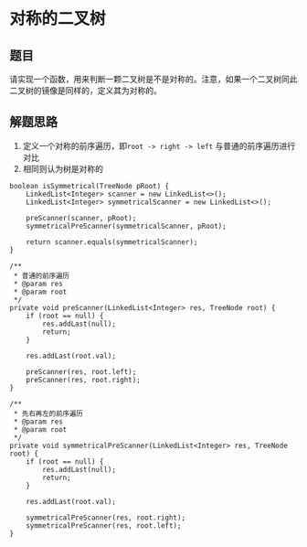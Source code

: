 # 对称的二叉树

## 题目

请实现一个函数，用来判断一颗二叉树是不是对称的。注意，如果一个二叉树同此二叉树的镜像是同样的，定义其为对称的。

## 解题思路

  1. 定义一个对称的前序遍历，即`root -> right -> left` 与普通的前序遍历进行对比
  2. 相同则认为树是对称的

```
boolean isSymmetrical(TreeNode pRoot) {
    LinkedList<Integer> scanner = new LinkedList<>();
    LinkedList<Integer> symmetricalScanner = new LinkedList<>();

    preScanner(scanner, pRoot);
    symmetricalPreScanner(symmetricalScanner, pRoot);

    return scanner.equals(symmetricalScanner);
}

/**
 * 普通的前序遍历
 * @param res
 * @param root
 */
private void preScanner(LinkedList<Integer> res, TreeNode root) {
    if (root == null) {
        res.addLast(null);
        return;
    }

    res.addLast(root.val);

    preScanner(res, root.left);
    preScanner(res, root.right);
}

/**
 * 先右再左的前序遍历
 * @param res
 * @param root
 */
private void symmetricalPreScanner(LinkedList<Integer> res, TreeNode root) {
    if (root == null) {
        res.addLast(null);
        return;
    }

    res.addLast(root.val);

    symmetricalPreScanner(res, root.right);
    symmetricalPreScanner(res, root.left);
}

```
